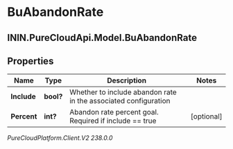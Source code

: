 # BuAbandonRate

## ININ.PureCloudApi.Model.BuAbandonRate

## Properties

|Name | Type | Description | Notes|
|------------ | ------------- | ------------- | -------------|
| **Include** | **bool?** | Whether to include abandon rate in the associated configuration | |
| **Percent** | **int?** | Abandon rate percent goal. Required if include &#x3D;&#x3D; true | [optional] |



_PureCloudPlatform.Client.V2 238.0.0_
